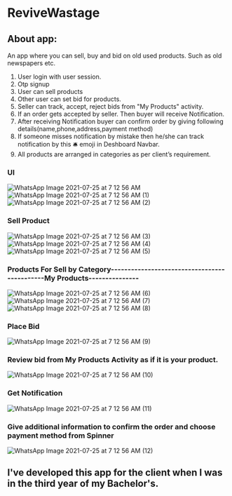 # ReviveWastage
## About app:
An app where you can sell, buy and bid on old used products. Such as old newspapers etc.
1. User login with user session.
2. Otp signup
3. User can sell products
4. Other user can set bid for products.
5. Seller can track, accept, reject bids from "My Products" activity.
6. If an order gets accepted by seller. Then buyer will receive Notification.
7. After receiving Notification buyer can confirm order by giving following details(name,phone,address,payment method)
8. If someone misses notification by mistake then he/she can track notification by this 🛎️ emoji in Deshboard Navbar.
9. All products are arranged in categories as per client’s requirement.

### UI
![WhatsApp Image 2021-07-25 at 7 12 56 AM](https://user-images.githubusercontent.com/81440732/126968262-69f2e565-b124-459d-bde0-643a333be043.png) ![WhatsApp Image 2021-07-25 at 7 12 56 AM (1)](https://user-images.githubusercontent.com/81440732/126968433-86c5ca57-0525-42df-bea9-43a9fbd4edc1.png) ![WhatsApp Image 2021-07-25 at 7 12 56 AM (2)](https://user-images.githubusercontent.com/81440732/126968624-11c7fb4e-860c-4c18-b661-80d3585c1326.png)
### Sell Product
![WhatsApp Image 2021-07-25 at 7 12 56 AM (3)](https://user-images.githubusercontent.com/81440732/126968825-475a9326-233c-470a-bcc5-df7e304ec1d3.png) ![WhatsApp Image 2021-07-25 at 7 12 56 AM (4)](https://user-images.githubusercontent.com/81440732/126968905-7126ccef-42ed-4ea6-8811-7a984489d815.png) ![WhatsApp Image 2021-07-25 at 7 12 56 AM (5)](https://user-images.githubusercontent.com/81440732/126969070-fd4e29f6-9fce-4ccd-abfd-bcdebfd690e4.png)
### Products For Sell by Category---------------------------------------------My Products---------------
![WhatsApp Image 2021-07-25 at 7 12 56 AM (6)](https://user-images.githubusercontent.com/81440732/126969382-990d0334-b13c-430f-b55b-bbb4bd0028ff.png) ![WhatsApp Image 2021-07-25 at 7 12 56 AM (7)](https://user-images.githubusercontent.com/81440732/126969552-1ede6435-c93a-4412-a508-ab7d00404ac0.png) ![WhatsApp Image 2021-07-25 at 7 12 56 AM (8)](https://user-images.githubusercontent.com/81440732/126969750-3f1798ee-d349-4cf8-94d1-cc9d763c0312.png)

### Place Bid
![WhatsApp Image 2021-07-25 at 7 12 56 AM (9)](https://user-images.githubusercontent.com/81440732/126970052-95fdf755-dac5-4fbd-8d8d-abaa9fc0b14f.png)

### Review bid from My Products Activity as if it is your product.
![WhatsApp Image 2021-07-25 at 7 12 56 AM (10)](https://user-images.githubusercontent.com/81440732/126970194-710519e3-9581-4476-8c44-a3c42867e7d2.png)

### Get Notification
![WhatsApp Image 2021-07-25 at 7 12 56 AM (11)](https://user-images.githubusercontent.com/81440732/126970465-c0ab2d10-f3b2-4519-aa9f-7643a04ec00b.png)
### Give additional information to confirm the order and choose payment method from Spinner
![WhatsApp Image 2021-07-25 at 7 12 56 AM (12)](https://user-images.githubusercontent.com/81440732/126970736-144d8b48-f893-4b83-981c-a72cb4205bc9.png)

## I've developed this app for the client when I was in the third year of my Bachelor's.

